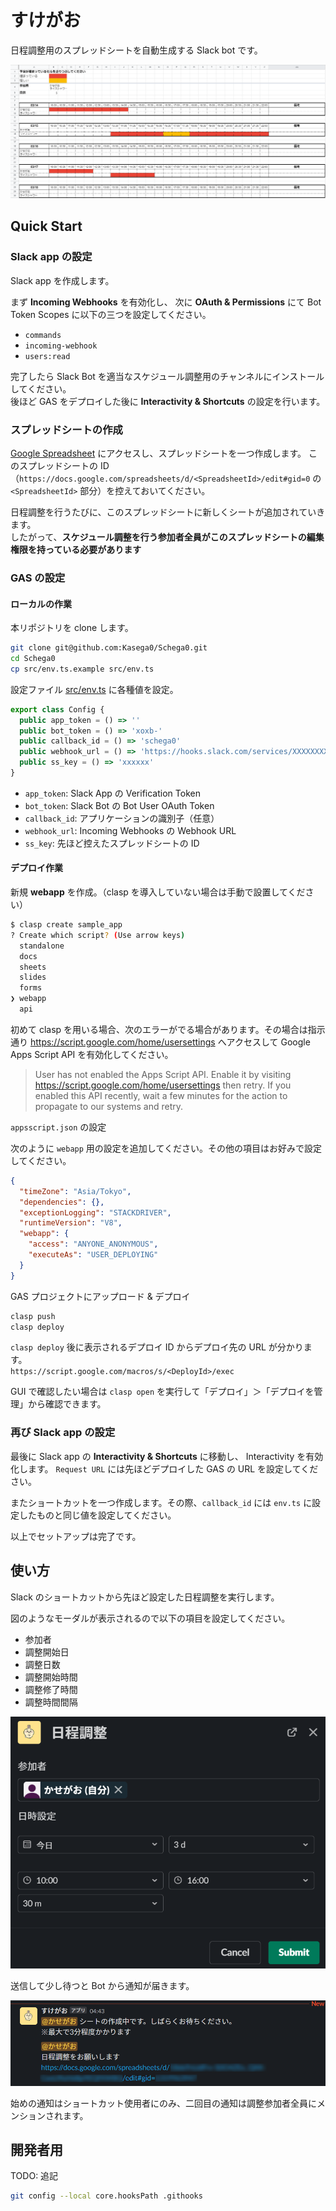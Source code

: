 # すけがお

日程調整用のスプレッドシートを自動生成する Slack bot です。

![Schega0](./.readme/sshot.png)

## Quick Start

### Slack app の設定

Slack app を作成します。

まず **Incoming Webhooks** を有効化し、
次に **OAuth & Permissions** にて Bot Token Scopes に以下の三つを設定してください。

- `commands`
- `incoming-webhook`
- `users:read`

完了したら Slack Bot を適当なスケジュール調整用のチャンネルにインストールしてください。  
後ほど GAS をデプロイした後に **Interactivity & Shortcuts** の設定を行います。

### スプレッドシートの作成

[Google Spreadsheet](https://docs.google.com/spreadsheets/u/0/) にアクセスし、スプレッドシートを一つ作成します。
このスプレッドシートの ID（`https://docs.google.com/spreadsheets/d/<SpreadsheetId>/edit#gid=0` の `<SpreadsheetId>` 部分）を控えておいてください。

日程調整を行うたびに、このスプレッドシートに新しくシートが追加されていきます。  
したがって、**スケジュール調整を行う参加者全員がこのスプレッドシートの編集権限を持っている必要があります**

### GAS の設定

#### ローカルの作業

本リポジトリを clone します。

```bash
git clone git@github.com:Kasega0/Schega0.git
cd Schega0
cp src/env.ts.example src/env.ts
```

設定ファイル [src/env.ts](./src/env.ts.example) に各種値を設定。

```ts
export class Config {
  public app_token = () => ''
  public bot_token = () => 'xoxb-'
  public callback_id = () => 'schega0'
  public webhook_url = () => 'https://hooks.slack.com/services/XXXXXXXXXX'
  public ss_key = () => 'xxxxxx'
}
```

- `app_token`: Slack App の Verification Token
- `bot_token`: Slack Bot の Bot User OAuth Token
- `callback_id`: アプリケーションの識別子（任意）
- `webhook_url`: Incoming Webhooks の Webhook URL
- `ss_key`: 先ほど控えたスプレッドシートの ID

#### デプロイ作業

新規 **webapp** を作成。（clasp を導入していない場合は手動で設置してください）

```bash
$ clasp create sample_app
? Create which script? (Use arrow keys)
  standalone
  docs
  sheets
  slides
  forms
❯ webapp
  api
```

初めて clasp を用いる場合、次のエラーがでる場合があります。その場合は指示通り <https://script.google.com/home/usersettings> へアクセスして Google Apps Script API を有効化してください。

> User has not enabled the Apps Script API. Enable it by visiting <https://script.google.com/home/usersettings> then retry. If you enabled this API recently, wait a few minutes for the action to propagate to our systems and retry.

`appsscript.json` の設定

次のように `webapp` 用の設定を追加してください。その他の項目はお好みで設定してください。

```json
{
  "timeZone": "Asia/Tokyo",
  "dependencies": {},
  "exceptionLogging": "STACKDRIVER",
  "runtimeVersion": "V8",
  "webapp": {
    "access": "ANYONE_ANONYMOUS",
    "executeAs": "USER_DEPLOYING"
  }
}
```

GAS プロジェクトにアップロード \& デプロイ

```bash
clasp push
clasp deploy
```

`clasp deploy` 後に表示されるデプロイ ID からデプロイ先の URL が分かります。  
`https://script.google.com/macros/s/<DeployId>/exec`

GUI で確認したい場合は `clasp open` を実行して「デプロイ」＞「デプロイを管理」から確認できます。

### 再び Slack app の設定

最後に Slack app の **Interactivity & Shortcuts** に移動し、 Interactivity を有効化します。
`Request URL` には先ほどデプロイした GAS の URL を設定してください。

またショートカットを一つ作成します。その際、`callback_id` には `env.ts` に設定したものと同じ値を設定してください。

以上でセットアップは完了です。

## 使い方

Slack のショートカットから先ほど設定した日程調整を実行します。

図のようなモーダルが表示されるので以下の項目を設定してください。

- 参加者
- 調整開始日
- 調整日数
- 調整開始時間
- 調整修了時間
- 調整時間間隔

![modal](./.readme/modal.png)

送信して少し待つと Bot から通知が届きます。

![reply](./.readme/reply.png)

始めの通知はショートカット使用者にのみ、二回目の通知は調整参加者全員にメンションされます。

## 開発者用

TODO: 追記

```bash
git config --local core.hooksPath .githooks
```
